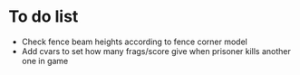To do list
==========

- Check fence beam heights according to fence corner model
- Add cvars to set how many frags/score give when prisoner kills another one in game